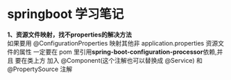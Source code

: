 # springboot 学习笔记
**1、资源文件映射，找不properties的解决方法**  
  如果要用 @ConfigurationProperties 映射其他非 application.properties 资源文件的属性
  一定要在 pom 里引用**spring-boot-configuration-processor**依赖,并且 要在类上方 加入 @Component(这个注解也可以替换成 @Service) 和 @PropertySource 注解  
 
  
  
  
